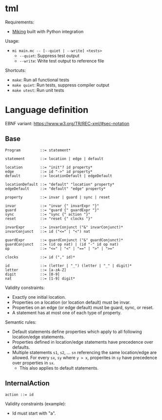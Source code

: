 # tml

Requirements:
- [Miking](https://github.com/miking-lang/miking/tree/develop) built with Python integration

Usage:
- `mi main.mc -- [--quiet | --write] <tests>`
    - `--quiet`: Suppress test output
    - `--write`: Write test output to reference file

Shortcuts:
- `make`: Run all functional tests
- `make quiet`: Run tests, suppress compiler output
- `make utest`: Run unit tests

# Language definition

EBNF variant: <https://www.w3.org/TR/REC-xml/#sec-notation>

## Base

```
Program         ::= statement*

statement       ::= location | edge | default

location        ::= "init"? id property*
edge            ::= id "->" id property*
default         ::= locationDefault | edgeDefault

locationDefault ::= "default" "location" property*
edgeDefault     ::= "default" "edge" property*

property        ::= invar | guard | sync | reset

invar           ::= "invar {" invarExpr "}"
guard           ::= "guard {" guardExpr "}"
sync            ::= "sync {" action "}"
reset           ::= "reset {" clocks "}"

invarExpr       ::= invarConjunct ("&" invarConjunct)*
invarConjunct   ::= id ("<=" | "<") nat

guardExpr       ::= guardConjunct ("&" guardConjunct)*
guardConjunct   ::= (id op nat) | (id "-" id op nat)
op              ::= "<=" | "<" | "==" | ">" | ">="

clocks          ::= id ("," id)*

id              ::= (letter | "_") (letter | "_" | digit)*
letter          ::= [a-zA-Z]
digit           ::= [0-9]
nat             ::= [1-9] digit*
```

Validity constraints:
- Exactly one initial location.
- Properties on a location (or location default) must be invar.
- Properties on an edge (or edge default) must be guard, sync, or reset.
- A statement has at most one of each type of property.

Semantic rules:
- Default statements define properties which apply to all following location/edge statements.
- Properties defined in location/edge statements have precedence over defaults.
- Multiple statements `s1`, `s2`, ... `sn` referencing the same location/edge are allowed. For every `sx`, `sy` where `y > x`, properites in `sy` have precedence over properties in `sx`.
    - This also applies to default statements.

## InternalAction

```
action ::= id
```

Validity constraints (example):
- Id must start with "a".
